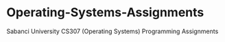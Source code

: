 # Operating-Systems-Assignments
Sabanci University CS307 (Operating Systems) Programming Assignments

